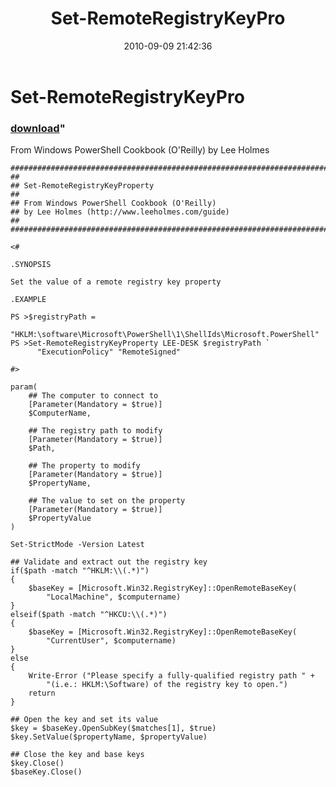 ﻿---
pid:            2222
parent:         0
children:       
poster:         Lee Holmes
title:          Set-RemoteRegistryKeyPro
date:           2010-09-09 21:42:36
format:         posh
---

# Set-RemoteRegistryKeyPro

### [download](2222.ps1)"

From Windows PowerShell Cookbook (O'Reilly) by Lee Holmes

```posh
##############################################################################
##
## Set-RemoteRegistryKeyProperty
##
## From Windows PowerShell Cookbook (O'Reilly)
## by Lee Holmes (http://www.leeholmes.com/guide)
##
##############################################################################

<#

.SYNOPSIS

Set the value of a remote registry key property

.EXAMPLE

PS >$registryPath =
    "HKLM:\software\Microsoft\PowerShell\1\ShellIds\Microsoft.PowerShell"
PS >Set-RemoteRegistryKeyProperty LEE-DESK $registryPath `
      "ExecutionPolicy" "RemoteSigned"

#>

param(
    ## The computer to connect to
    [Parameter(Mandatory = $true)]
    $ComputerName,

    ## The registry path to modify
    [Parameter(Mandatory = $true)]
    $Path,

    ## The property to modify
    [Parameter(Mandatory = $true)]
    $PropertyName,

    ## The value to set on the property
    [Parameter(Mandatory = $true)]
    $PropertyValue
)

Set-StrictMode -Version Latest

## Validate and extract out the registry key
if($path -match "^HKLM:\\(.*)")
{
    $baseKey = [Microsoft.Win32.RegistryKey]::OpenRemoteBaseKey(
        "LocalMachine", $computername)
}
elseif($path -match "^HKCU:\\(.*)")
{
    $baseKey = [Microsoft.Win32.RegistryKey]::OpenRemoteBaseKey(
        "CurrentUser", $computername)
}
else
{
    Write-Error ("Please specify a fully-qualified registry path " +
        "(i.e.: HKLM:\Software) of the registry key to open.")
    return
}

## Open the key and set its value
$key = $baseKey.OpenSubKey($matches[1], $true)
$key.SetValue($propertyName, $propertyValue)

## Close the key and base keys
$key.Close()
$baseKey.Close()
```
